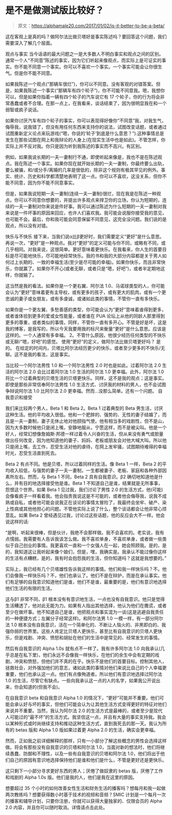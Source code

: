 # 是不是做测试版比较好？

> 原文：<https://alphamale20.com/2017/01/02/is-it-better-to-be-a-beta/>

这在客观上是真的吗？做阿尔法比做贝塔好是事实陈述吗？要回答这个问题，我们需要深入了解几个层面。

观点与事实
当今话语的最大问题之一是大多数人不明白事实和观点之间的区别。通常一个人“不同意”陈述的事实，因为它们听起来像观点，而实际上是可证实的事实。你不能不同意一个事实。你可以不喜欢一个事实。一个事实可能会让你很生气。但是你不能不同意。

如果我陈述一个观点(“那辆车很烂”)，你可以不同意。没有客观的对错答案。但是，如果我陈述一个事实(“那辆车有四个轮子”)，你不可能不同意我。嗯，我想你可以，但是如果你指着一辆有四个轮子的汽车说它有 17 个轮子，你的行为将会非常愚蠢或者不合理。在那一点上，在我看来，谈话结束了，因为很明显我在和一个弱智或疯子说话。

如果你讨厌汽车有四个轮子的事实，你可以表现得好像你“不同意”我，对我生气，侮辱我，说我错了，但没有用任何东西来支持你的说法，试图改变话题，或者通过试图重新定义论点来玩游戏(“嗯，你说的‘轮子’到底是什么意思？”).这种事情总是发生在那些试图在网上和我辩论的人身上(在现实生活中也是如此)。不管怎样，你实际上并不反对我。你只是因为听到我陈述的事实而不高兴。有区别。

例如，如果我说长期的一夫一妻制行不通，即使听起来像是，我也不是在陈述观点。我在陈述一个事实。如果你现在就开始长期的一夫一妻制，你最终要么出轨，要么被骗，和/或分手/离婚的几率是很低的，除非这个规则有极其罕见的例外。事实、统计、历史和科学都清楚地表明了这一点。你可以不喜欢，这没关系，但你不能不同意，因为你不能不同意事实。

但是，如果我说短期一夫一妻制(连续一夫一妻制)很烂，现在我是在陈述一种观点。你可以不同意你想要的，并提出许多观点来捍卫你的立场，你认为短期的，连续的一夫一妻制对你来说是件好事。我可以通过陈述为什么短期的一夫一妻制对我来说是一件坏事的原因来回应，也许人们喜欢我。我可能会说服你接受我的意见，也可能不会。最后，你和我可能会同意保留不同意见，这完全没问题。我们说的是观点，所以没有对错。

快乐与不快乐
接下来，当我们说α比β更好时，我们需要定义“更好”是什么意思。再说一次，“更好”是一种观点。我对“更好”的定义可能与你不同，或略有不同，或几乎相同。对我来说，这很简单。更好意味着更快乐。在我看来，你人生的首要目标是尽可能地快乐，尽可能地经常快乐。我的书和我的大部分内容都是关于男人如何过上长期的、一致的幸福生活(至少是尽可能的幸福)。如果你快乐，而且非常快乐，你就赢了。如果你不开心(或者无聊，或者只是“嗯，好吧”)，或者半定期地这样，你就输了。

这当然是我的看法。如果你是一个更右翼、阿尔法 1.0、马诺球类型的人，你可能会认为“更好”意味着更有主导权，或有更多的孩子，或有更大的肌肉，或有一个更忠诚的妻子或女朋友，或有多虔诚，或诸如此类的事情，不管你一直有多快乐。

如果你是一个更左翼、多愁善感的类型，你可能会认为“更好”意味着谁得到更多，或者谁体验到更多的爱或女性能量，或者谁在 PUA 论坛上从他的同龄人那里得到更多的尊重，或者类似的事情，同样，不管你一直有多开心。不管是好是坏，这是我的博客，是我写的，所以今天我要用我的标尺来衡量“更好”是什么意思。应该是这样的。一个人通常有多幸福。
2。不管什么原因，他很少经历任何类型的不快乐或无聊/“嗯，好吧”的感觉。
使用“更好”的定义，做阿尔法比做贝塔更好吗？
是的。
在给定的时间内，贝塔比阿尔法经历更少的快乐，或者至少更多的不快乐/无聊。这不是我的看法，这是事实。

当比较一个阿尔法男性 1.0 和一个阿尔法男性 2.0 时也是如此。过着阿尔法 2.0 生活的阿尔法 2.0 会比过着阿尔法 1.0 生活的阿尔法 1.0 更幸福。此外，阿尔法 1.0 将比一个过着典型的贝塔生活的贝塔更快乐。同样，这不是我的观点；这是事实。即使是那些非常信奉阿尔法男性 1.0 生活方式、讨厌我的材料的男人，也不会试图争辩说阿尔法 1.0 比阿尔法 2.0 更幸福。然而...没那么简单。还有一个问题。
自我意识和接受

我们来比较两个男人，Beta 1 和 Beta 2。Beta 1 过着典型的 Beta 男生活，讨厌这种生活。他的平均收入很低。他和一个肥胖的、强势的、无性的妻子结婚了，而且是一夫一妻制，妻子无休止地对他颐指气使。他有相当多的戏剧性，但不是山，因为大多数时候他只是闭上嘴，安静地服从，宁愿这样，而不是被尖叫。他是一个好人，经常幻想像詹姆斯·邦德一样过着令人兴奋的生活，但从来没有勇气或胆量做出任何改变，因为他知道他的妻子、妈妈、老板或朋友会对他大喊大叫。所以他只是闭上嘴，去工作，忍受生活对他的虐待，在网上发牢骚，试图期待难得的幸福时光，忍受生活直到死去。

Beta 2 有点不同。他是贝塔，所以过着同样的生活。像 Beta 1 一样，Beta 2 的平均收入较低，与强势的妻子一夫一妻制，一生都被妻子、老板、家庭和各种外部因素所左右。然而，与 Beta 1 不同，Beta 2 具有自我意识。β2 确切地知道他是什么，并有目的地选择接受他是谁。Beta 1 不知道自己是谁，结果就是无所事事，怨恨这个世界。如果 Beta 1 见过我，我们讨论了男性 2.0 的生活方式，他(可能)会像看疯子一样看着我。他会指责我说这是不可能的，或者他会侮辱我，说我不成熟或自私，或者他可能会说我正在谈论的事情太冒险了，我最终会坐牢、破产、染上性病或其他他担心的问题。不管他实际上说了什么，整个谈话都会让他非常心烦意乱。如果 Beta 2 曾经遇见过我，讨论过这些话题，他的反应会大不一样。他会说这样的话:

“是啊，听起来很棒，但是伙计，我绝不会那样做。我不会喜欢的。老实说，我有点懦弱。我需要有人告诉我该怎么做。我不喜欢单身，不喜欢单身，或者做一些类似于自己创业的事情。我更喜欢一直和一个女强人在一起，她会照顾我。是的，是的，我知道这让我听起来像个娘们，但是，嘿，我确实是。我承认不能过像你这样的生活有点糟糕，是的，我有时会抱怨我的生活，但你知道吗？这就是我想要的。”

实际上，我已经有几个贝塔雄性告诉我这样的事情。他们和我一样快乐吗？不。他们会像我一样快乐吗？不，他们也承认了。他们不是在辩护，而是在承认事实。他们有足够的自我意识知道他们是谁，他们不是谁，最重要的是，他们有意识地选择他们生活的有限的生活。

这与β1 非常不同，β1 根本没有有意识地生活，一点也没有自我意识。他只是觉得生活糟透了，他对此无能为力。如果有人指出其他选择，他认为他们在撒谎，或者至少在做坏事。他不知道自己是谁，他把观点和事实混为一谈(这是逃避自我责任的一种便捷方式；左翼分子经常这样)。和阿尔法男 1.0 一模一样，有一部分阿尔法 1.0 根本没有自我意识，活在一个简单化的、不断让人恼火的、非黑即白的、我强你弱的世界里。这些人肯定比贝塔人更快乐，甚至比有自我意识的贝塔人更快乐，但是戏剧、冲突、愤怒和胡扯在他们的生活中是常见的、经常发生的事情。

然后有自我意识的 Alpha 1.0s 就有点不一样了。我有许多阿尔法 1.0 向我承认(几乎总是在私下里)，他们永远不会像我一样快乐，在他们的余生中会有定期的戏剧，冲突和愤怒，但他们并不真的在乎。快乐不是他们的首要目标。控制其他人，拯救社会，对外强加他们的意志，诸如此类的事情对他们来说比自己的个人幸福更重要，他们也承认这一点。他们有点像殉道者。所以他们有意识地选择过阿尔法 1.0 的生活，尽管它有缺点。一些向我承认这一点的人的名字，如果我公开说出来，你会知道的(但我不会)。

在自我意识 beta 和自我意识 Alpha 1.0 的情况下，“更好”可能并不重要。他们可能会承认好与坏的事实，但他们可能会认为让其他生活方式变得更好的特征对他们来说并不重要。当然，我认为阿尔法 2.0 的生活方式是最棒的，或者至少是现代人可能过的“最不坏”的生活方式。我坚信这一点，并且有大量的事实支持我。我会以某种形式或时尚继续支持和推动这种生活方式，直到我死去的那一天。我认为所有的 betas 版和 Alpha 1.0 版如果过着更 Alpha 2.0 的生活，确实会更幸福。

然而，正如我之前详细解释的那样，只有一小部分了解这些概念的男性会选择这样做。将会有那些没有自我意识的贝塔和阿尔法 1.0，当面对新的想法时，他们将继续愚蠢、防御和不理性，以及一些有自我意识的贝塔和阿尔法 1.0，他们将出于他们自己的原因有意识地选择保持他们是谁和他们是什么，不管是更好还是更快乐。

这只剩下一小部分寻求更好东西的男人；厌倦了做奴隶的 betas 版，厌倦了工作和戏剧的 Alpha 1.0s 版。他们是我的人，他们是我在这里的原因。

想要超过 35 个小时的如何改善女性生活和财务生活的播客吗？想每月和我一起做两次教练吗？想要获得数小时基于技术的视频和音频？SMIC 计划是一个每月一次的播客和辅导计划，只要你注册，你就可以获得大量独家的、仅限会员的 Alpha 2.0 内容，并且你可以随时取消。详情请点击此处。